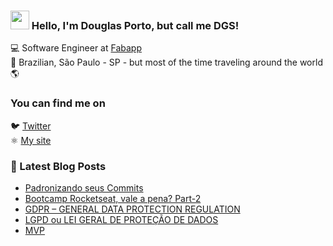 ### <img src="https://media.giphy.com/media/1r8YvFB47nAsAy36mp/giphy.gif" width="30px"> Hello, I'm Douglas Porto, but call me DGS!

💻 Software Engineer at [Fabapp](https://fabricadeaplicativos.com.br/) <br>
🏡 Brazilian, São Paulo - SP - but most of the time traveling around the world 🌎

### You can find me on

🐦 [Twitter](https://twitter.com/dgsapenas) <br>
⚛️ [My site](https://douglasporto.com.br) <br>

### 📕 Latest Blog Posts

<!-- BLOG:START -->
- [Padronizando seus Commits](https:/douglasporto.com.br/blog/automatizando-seus-commits/)
- [Bootcamp Rocketseat, vale a pena? Part-2](https:/douglasporto.com.br/blog/bootcamp-rocketseat-vale-a-pena-part-2/)
- [GDPR – GENERAL DATA PROTECTION REGULATION](https:/douglasporto.com.br/blog/gdpr-–-general-data-protection-regulation/)
- [LGPD ou LEI GERAL DE PROTEÇÃO DE DADOS](https:/douglasporto.com.br/blog/lgpd-ou-lei-geral-de-proteção-de-dados/)
- [MVP](https:/douglasporto.com.br/blog/mvp/)
<!-- BLOG:END -->
